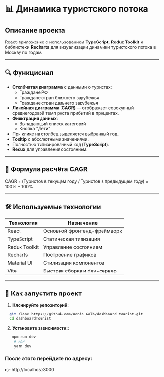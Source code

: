 # 📊 Динамика туристского потока

## Описание проекта

React-приложение с использованием **TypeScript**, **Redux Toolkit** и библиотеки **Recharts** для визуализации динамики туристского потока в Москву по годам.

---

## 🔍 Функционал

- **Столбчатая диаграмма** с данными о туристах:
  - Граждане РФ
  - Граждане стран ближнего зарубежья
  - Граждане стран дальнего зарубежья
- **Линейная диаграмма (CAGR)** — отображает совокупный среднегодовой темп роста прибытий в процентах.
- **Фильтрация данных**:
  - Выпадающий список категорий
  - Кнопка "Дети"
- При клике на столбец выделяется выбранный год.
- **Tooltip** с абсолютными значениями.
- Полностью типизированный код (**TypeScript**).
- **Redux** для управления состоянием.

---

## 🧮 Формула расчёта CAGR

CAGR = (Туристов в текущем году / Туристов в предыдущем году) × 100% − 100%

---

## 🛠 Используемые технологии

| Технология    | Назначение                  |
| ------------- | --------------------------- |
| React         | Основной фронтенд-фреймворк |
| TypeScript    | Статическая типизация       |
| Redux Toolkit | Управление состоянием       |
| Recharts      | Построение графиков         |
| Material UI   | Стилизация компонентов      |
| Vite          | Быстрая сборка и dev-сервер |

---

## 🚀 Как запустить проект

1. **Клонируйте репозиторий**:

```bash
  git clone https://github.com/Xenia-Golb/dashboard-tourist.git
  cd dashboardTourist
```

2. **Установите зависимости:**:

```bash
   npm run dev
    # или
    yarn dev
```

### После этого перейдите по адресу:

👉 http://localhost:3000
